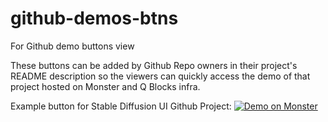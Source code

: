 # github-demos-btns
For Github demo buttons view

These buttons can be added by Github Repo owners in their project's README description so the viewers can quickly access the demo of that project hosted on Monster and Q Blocks infra.

Example button for Stable Diffusion UI Github Project:
[![Demo on Monster](https://img.shields.io/badge/Monster%20API-Demo-red.svg?style=for-the-badge&labelColor=black)](https://sdui.monsterapi.ai/)

